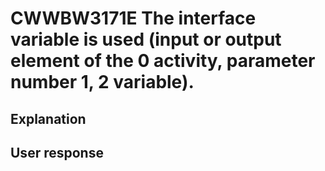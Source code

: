 # CWWBW3171E The interface variable is used (input or output element of the 0 activity, parameter number 1, 2 variable).

## Explanation

## User response